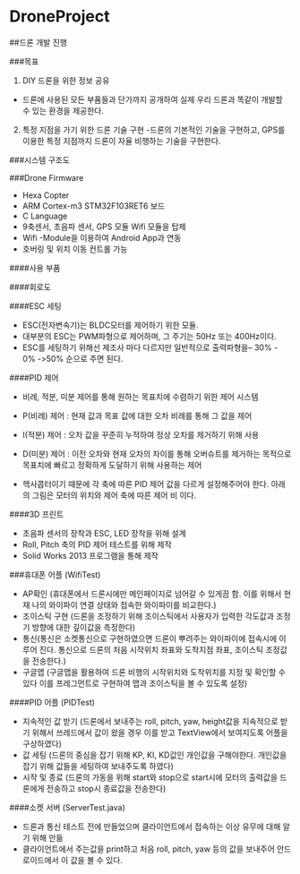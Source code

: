 # DroneProject
##드론 개발 진행

###목표
1. DIY 드론을 위한 정보 공유
  - 드론에 사용된 모든 부품들과 단가까지 공개하여 실제 우리 드론과 똑같이 개발할 수 있는 환경을 제공한다.
2. 특정 지점을 가기 위한 드론 기술 구현
  -드론의 기본적인 기술을 구현하고, GPS를 이용한 특정 지점까지 드론이 자율 비행하는 기술을 구현한다. 

###시스템 구조도


###Drone Firmware
- Hexa Copter
- ARM Cortex-m3 STM32F103RET6 보드
- C Language
- 9축센서, 초음파 센서, GPS 모듈 Wifi 모듈을 탑제 
- Wifi -Module을 이용하여 Android App과 연동
- 호버링 및 위치 이동 컨트롤 가능

####사용 부품

####회로도

####ESC 세팅
-	ESC(전자변속기)는 BLDC모터를 제어하기 위한 모듈.
-	대부분의 ESC는 PWM파형으로 제어하며, 그 주기는 50Hz 또는 400Hz이다.
-	ESC를 세팅하기 위해선 제조사 마다 다르지만 일반적으로 출력파형을– 30% - 0% ->50% 순으로 주면 된다. 

####PID 제어
-	비례, 적분, 미분 제어를 통해 원하는 목표치에 수렴하기 위한 제어 시스템
-	P(비례) 제어 : 현재 값과 목표 값에 대한 오차 비례를 통해 그 값을 제어
-	I(적분) 제어 : 오차 값을 꾸준히 누적하여 정상 오차를 제거하기 위해 사용
-	D(미분) 제어 : 이전 오차와 현재 오차의 차이를 통해 오버슈트를 제거하는 목적으로 목표치에 빠르고 정확하게 도달하기 위해 사용하는 제어

-	헥사콥터이기 때문에 각 축에 따른 PID 제어 값을 다르게 설정해주어야 한다. 아래의 그림은 모터의 위치와 제어 축에 따른 제어 비 이다.

####3D 프린트
-	초음파 센서의 장착과 ESC, LED 장착을 위해 설계
-	Roll, Pitch 축의 PID 제어 테스트를 위해 제작
-	Solid Works 2013 프로그램을 통해 제작

###휴대폰 어플 (WifiTest)
- AP확인 (휴대폰에서 드론시에만 메인페이지로 넘어갈 수 있게끔 함. 이를 위해서 현재 나의 와이파이 연결 상태와 접속한 와이파이를 비교한다.)
- 조이스틱 구현 (드론을 조정하기 위해 조이스틱에서 사용자가 입력한 각도값과 조정기 방향에 대한 깊이값을 측정한다)
- 통신(통신은 소켓통신으로 구현하였으면 드론이 뿌려주는 와이파이에 접속시에 이루어 진다. 통신으로 드론의 처음 시작위치 좌표와 도착지점 좌표, 조이스틱 조정값을 전송한다.)
- 구글맵 (구글맵을 활용하여 드론 비행의 시작위치와 도착위치를 지정 및 확인할 수 있다 이를 프레그먼트로 구현하여 맵과 조이스틱을 볼 수 있도록 설정)


####PID 어플 (PIDTest)
- 지속적인 값 받기 (드론에서 보내주는 roll, pitch, yaw, height값을 지속적으로 받기 위해서 쓰레드에서 값이 왔을 경우 이를 받고 TextView에서 보여지도록 어플을 구상하였다)
- 값 세팅 (드론의 중심을 잡기 위해 KP, KI, KD값인 개인값을 구해야한다. 개인값을 잡기 위해 값들을 세팅하여 보내주도록 하였다)
- 시작 및 종료 (드론의 가동을 위해 start와 stop으로 start시에 모터의 출력값을 드론에게 전송하고 stop시 종료값을 전송한다)

####소켓 서버 (ServerTest.java)
- 드론과 통신 테스트 전에 만들었으며 클라이언트에서 접속하는 이상 유무에 대해 알기 위해 만듦
- 클라이언트에서 주는값을 print하고 처음 roll, pitch, yaw 등의 값을 보내주어 안드로이드에서 이 값을 볼 수 있다.
